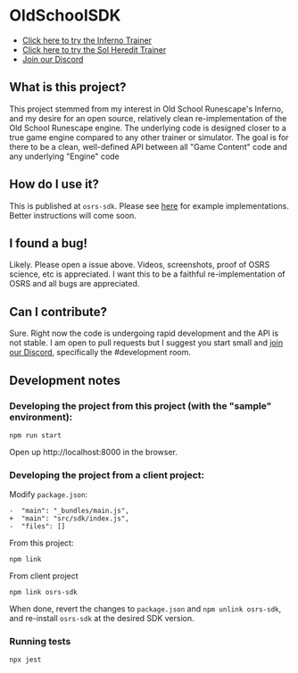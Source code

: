# OldSchoolSDK

- [Click here to try the Inferno Trainer](https://www.infernotrainer.com/)
- [Click here to try the Sol Heredit Trainer](https://colosim.com/)
- [Join our Discord](https://discord.gg/Z3ZyY7Yzt5)

## What is this project?

This project stemmed from my interest in Old School Runescape's Inferno, and my desire for an open source, relatively clean re-implementation of the Old School Runescape engine. The underlying code is designed closer to a true game engine compared to any other trainer or simulator. The goal is for there to be a clean, well-defined API between all "Game Content" code and any underlying "Engine" code

## How do I use it?

This is published at `osrs-sdk`. Please see [here](https://github.com/Supalosa/InfernoTrainer) for example implementations. Better instructions will come soon.

## I found a bug!

Likely. Please open a issue above. Videos, screenshots, proof of OSRS science, etc is appreciated. I want this to be a faithful re-implementation of OSRS and all bugs are appreciated.

## Can I contribute?

Sure. Right now the code is undergoing rapid development and the API is not stable. I am open to pull requests but I suggest you start small and [join our Discord](https://discord.gg/Z3ZyY7Yzt5), specifically the #development room.

## Development notes

### Developing the project from this project (with the "sample" environment):

    npm run start

Open up http://localhost:8000 in the browser.

### Developing the project from a client project:

Modify `package.json`:

    -  "main": "_bundles/main.js",
    +  "main": "src/sdk/index.js",
    -  "files": []

From this project:

    npm link

From client project

    npm link osrs-sdk

When done, revert the changes to `package.json` and `npm unlink osrs-sdk`, and re-install `osrs-sdk` at the desired SDK version.

### Running tests

    npx jest
